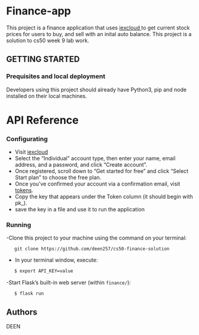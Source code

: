 # Finance-app
This project is a finance application that uses <a href="iexcloud.io/cloud-login#/register/" target="_blank"> iexcloud </a> to get current stock prices for users to buy, and sell with an inital auto balance. This project is a solution to cs50 week 9 lab work.

## GETTING STARTED
### Prequisites and local deployment
Developers using this project should already have Python3, pip and node installed on their local machines.

# API Reference
### Configurating
- Visit <a href="iexcloud.io/cloud-login#/register/" target="_blank"> iexcloud </a>
- Select the “Individual” account type, then enter your name, email address, and a password, and click “Create account”.
- Once registered, scroll down to “Get started for free” and click “Select Start plan” to choose the free plan.
- Once you’ve confirmed your account via a confirmation email, visit <a href="https://iexcloud.io/console/tokens" target="_blank"> tokens</a>.
- Copy the key that appears under the Token column (it should begin with pk_).
- save the key in a file and use it to run the application

### Running
-Clone this project to your machine using the command on your terminal:
```
   git clone https://github.com/deen257/cs50-finance-solution
```
- In your terminal window, execute:
```bash
   $ export API_KEY=value
```
-Start Flask’s built-in web server (within `finance/`):

```
   $ flask run
```

## Authors
DEEN

